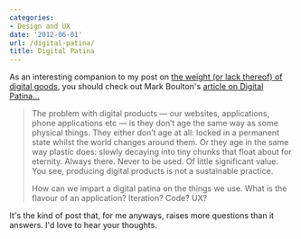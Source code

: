 ```yaml
---
categories:
- Design and UX
date: '2012-06-01'
url: /digital-patina/
title: Digital Patina
---
```


As an interesting companion to my post on <a href="https://gomakethings.com/bridges/">the weight (or lack thereof) of digital goods</a>, you should check out Mark Boulton's <a href="http://www.markboulton.co.uk/journal/comments/digital-patina">article on Digital Patina...</a>

<blockquote>The problem with digital products — our websites, applications, phone applications etc — is they don’t age the same way as some physical things. They either don’t age at all: locked in a permanent state whilst the world changes around them. Or they age in the same way plastic does: slowly decaying into tiny chunks that float about for eternity. Always there. Never to be used. Of little significant value. You see, producing digital products is not a sustainable practice.

How can we impart a digital patina on the things we use. What is the flavour of an application? Iteration? Code? UX?</blockquote>

It's the kind of post that, for me anyways, raises more questions than it answers. I'd love to hear your thoughts.